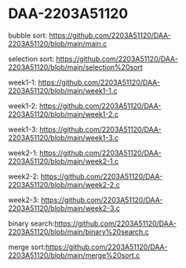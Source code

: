 # DAA-2203A51120
bubble sort: https://github.com/2203A51120/DAA-2203A51120/blob/main/main.c

selection sort: https://github.com/2203A51120/DAA-2203A51120/blob/main/selection%20sort

week1-1: https://github.com/2203A51120/DAA-2203A51120/blob/main/week1-1.c

week1-2: https://github.com/2203A51120/DAA-2203A51120/blob/main/week1-2.c

week1-3: https://github.com/2203A51120/DAA-2203A51120/blob/main/week1-3.c

week2-1: https://github.com/2203A51120/DAA-2203A51120/blob/main/week2-1.c

week2-2: https://github.com/2203A51120/DAA-2203A51120/blob/main/week2-2.c

week2-3: https://github.com/2203A51120/DAA-2203A51120/blob/main/week2-3.c

binary search:https://github.com/2203A51120/DAA-2203A51120/blob/main/binary%20search.c

merge sort:https://github.com/2203A51120/DAA-2203A51120/blob/main/merge%20sort.c
